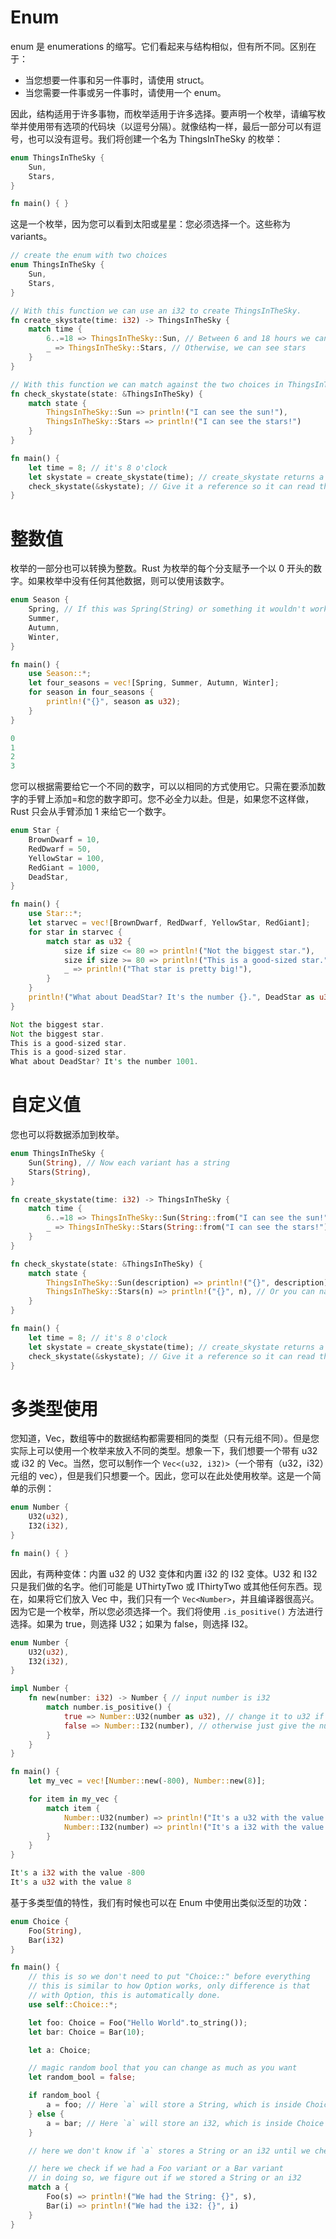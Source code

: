 # Enum

enum 是 enumerations 的缩写。它们看起来与结构相似，但有所不同。区别在于：

- 当您想要一件事和另一件事时，请使用 struct。
- 当您需要一件事或另一件事时，请使用一个 enum。

因此，结构适用于许多事物，而枚举适用于许多选择。要声明一个枚举，请编写枚举并使用带有选项的代码块（以逗号分隔）。就像结构一样，最后一部分可以有逗号，也可以没有逗号。我们将创建一个名为 ThingsInTheSky 的枚举：

```rs
enum ThingsInTheSky {
    Sun,
    Stars,
}

fn main() { }
```

这是一个枚举，因为您可以看到太阳或星星：您必须选择一个。这些称为 variants。

```rs
// create the enum with two choices
enum ThingsInTheSky {
    Sun,
    Stars,
}

// With this function we can use an i32 to create ThingsInTheSky.
fn create_skystate(time: i32) -> ThingsInTheSky {
    match time {
        6..=18 => ThingsInTheSky::Sun, // Between 6 and 18 hours we can see the sun
        _ => ThingsInTheSky::Stars, // Otherwise, we can see stars
    }
}

// With this function we can match against the two choices in ThingsInTheSky.
fn check_skystate(state: &ThingsInTheSky) {
    match state {
        ThingsInTheSky::Sun => println!("I can see the sun!"),
        ThingsInTheSky::Stars => println!("I can see the stars!")
    }
}

fn main() {
    let time = 8; // it's 8 o'clock
    let skystate = create_skystate(time); // create_skystate returns a ThingsInTheSky
    check_skystate(&skystate); // Give it a reference so it can read the variable skystate
}
```

# 整数值

枚举的一部分也可以转换为整数。Rust 为枚举的每个分支赋予一个以 0 开头的数字。如果枚举中没有任何其他数据，则可以使用该数字。

```rs
enum Season {
    Spring, // If this was Spring(String) or something it wouldn't work
    Summer,
    Autumn,
    Winter,
}

fn main() {
    use Season::*;
    let four_seasons = vec![Spring, Summer, Autumn, Winter];
    for season in four_seasons {
        println!("{}", season as u32);
    }
}

0
1
2
3
```

您可以根据需要给它一个不同的数字，可以以相同的方式使用它。只需在要添加数字的手臂上添加=和您的数字即可。您不必全力以赴。但是，如果您不这样做，Rust 只会从手臂添加 1 来给它一个数字。

```rs
enum Star {
    BrownDwarf = 10,
    RedDwarf = 50,
    YellowStar = 100,
    RedGiant = 1000,
    DeadStar,
}

fn main() {
    use Star::*;
    let starvec = vec![BrownDwarf, RedDwarf, YellowStar, RedGiant];
    for star in starvec {
        match star as u32 {
            size if size <= 80 => println!("Not the biggest star."),
            size if size >= 80 => println!("This is a good-sized star."),
            _ => println!("That star is pretty big!"),
        }
    }
    println!("What about DeadStar? It's the number {}.", DeadStar as u32);
}

Not the biggest star.
Not the biggest star.
This is a good-sized star.
This is a good-sized star.
What about DeadStar? It's the number 1001.
```

# 自定义值

您也可以将数据添加到枚举。

```rs
enum ThingsInTheSky {
    Sun(String), // Now each variant has a string
    Stars(String),
}

fn create_skystate(time: i32) -> ThingsInTheSky {
    match time {
        6..=18 => ThingsInTheSky::Sun(String::from("I can see the sun!")), // Write the strings here
        _ => ThingsInTheSky::Stars(String::from("I can see the stars!")),
    }
}

fn check_skystate(state: &ThingsInTheSky) {
    match state {
        ThingsInTheSky::Sun(description) => println!("{}", description), // Give the string the name description so we can use it
        ThingsInTheSky::Stars(n) => println!("{}", n), // Or you can name it n. Or anything else - it doesn't matter
    }
}

fn main() {
    let time = 8; // it's 8 o'clock
    let skystate = create_skystate(time); // create_skystate returns a ThingsInTheSky
    check_skystate(&skystate); // Give it a reference so it can read the variable skystate
}
```

# 多类型使用

您知道，Vec，数组等中的数据结构都需要相同的类型（只有元组不同）。但是您实际上可以使用一个枚举来放入不同的类型。想象一下，我们想要一个带有 u32 或 i32 的 Vec。当然，您可以制作一个 `Vec<(u32, i32)>`（一个带有（u32，i32）元组的 vec），但是我们只想要一个。因此，您可以在此处使用枚举。这是一个简单的示例：

```rs
enum Number {
    U32(u32),
    I32(i32),
}

fn main() { }
```

因此，有两种变体：内置 u32 的 U32 变体和内置 i32 的 I32 变体。U32 和 I32 只是我们做的名字。他们可能是 UThirtyTwo 或 IThirtyTwo 或其他任何东西。现在，如果将它们放入 Vec 中，我们只有一个 `Vec<Number>`，并且编译器很高兴。因为它是一个枚举，所以您必须选择一个。我们将使用 `.is_positive()` 方法进行选择。如果为 true，则选择 U32；如果为 false，则选择 I32。

```rs
enum Number {
    U32(u32),
    I32(i32),
}

impl Number {
    fn new(number: i32) -> Number { // input number is i32
        match number.is_positive() {
            true => Number::U32(number as u32), // change it to u32 if it's positive
            false => Number::I32(number), // otherwise just give the number because it's already i32
        }
    }
}

fn main() {
    let my_vec = vec![Number::new(-800), Number::new(8)];

    for item in my_vec {
        match item {
            Number::U32(number) => println!("It's a u32 with the value {}", number),
            Number::I32(number) => println!("It's a i32 with the value {}", number),
        }
    }
}

It's a i32 with the value -800
It's a u32 with the value 8
```

基于多类型值的特性，我们有时候也可以在 Enum 中使用出类似泛型的功效：

```rs
enum Choice {
    Foo(String),
    Bar(i32)
}

fn main() {
    // this is so we don't need to put "Choice::" before everything
    // this is similar to how Option works, only difference is that
    // with Option, this is automatically done.
    use self::Choice::*;

    let foo: Choice = Foo("Hello World".to_string());
    let bar: Choice = Bar(10);

    let a: Choice;

    // magic random bool that you can change as much as you want
    let random_bool = false;

    if random_bool {
        a = foo; // Here `a` will store a String, which is inside Choice
    } else {
        a = bar; // Here `a` will store an i32, which is inside Choice
    }

    // here we don't know if `a` stores a String or an i32 until we check

    // here we check if we had a Foo variant or a Bar variant
    // in doing so, we figure out if we stored a String or an i32
    match a {
        Foo(s) => println!("We had the String: {}", s),
        Bar(i) => println!("We had the i32: {}", i)
    }
}

```
